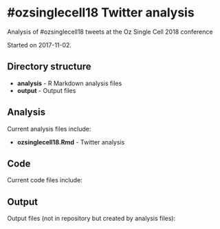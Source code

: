 # #ozsinglecell18 Twitter analysis

Analysis of #ozsinglecell18 tweets at the Oz Single Cell 2018 conference

Started on 2017-11-02.

## Directory structure

* **analysis** - R Markdown analysis files
* **output** - Output files

## Analysis

Current analysis files include:

* **ozsinglecell18.Rmd** - Twitter analysis

## Code

Current code files include:

## Output

Output files (not in repository but created by analysis files):

